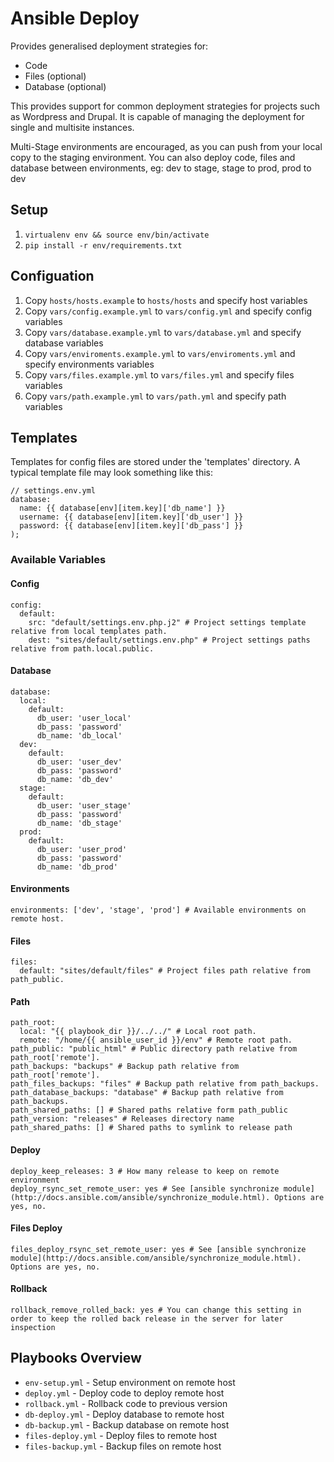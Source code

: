 # Ansible Deploy

Provides generalised deployment strategies for:

- Code
- Files (optional)
- Database (optional)

This provides support for common deployment strategies for projects such as Wordpress and Drupal. It is capable of
managing the deployment for single and multisite instances.

Multi-Stage environments are encouraged, as you can push from your local copy to the staging environment. You can
also deploy code, files and database between environments, eg: dev to stage, stage to prod, prod to dev

## Setup

1. `virtualenv env && source env/bin/activate`
2. `pip install -r env/requirements.txt`

## Configuation

1. Copy `hosts/hosts.example` to `hosts/hosts` and specify host variables
2. Copy `vars/config.example.yml` to `vars/config.yml` and specify config variables
3. Copy `vars/database.example.yml` to `vars/database.yml` and specify database variables
4. Copy `vars/enviroments.example.yml` to `vars/enviroments.yml` and specify environments variables
5. Copy `vars/files.example.yml` to `vars/files.yml` and specify files variables
6. Copy `vars/path.example.yml` to `vars/path.yml` and specify path variables

## Templates

Templates for config files are stored under the 'templates' directory. A typical template file may look
something like this:

```
// settings.env.yml
database:
  name: {{ database[env][item.key]['db_name'] }}
  username: {{ database[env][item.key]['db_user'] }}
  password: {{ database[env][item.key]['db_pass'] }}
);
```

### Available Variables

#### Config

```
config:
  default:
    src: "default/settings.env.php.j2" # Project settings template relative from local templates path.
    dest: "sites/default/settings.env.php" # Project settings paths relative from path.local.public.
```

#### Database

```
database:
  local:
    default:
      db_user: 'user_local'
      db_pass: 'password'
      db_name: 'db_local'
  dev:
    default:
      db_user: 'user_dev'
      db_pass: 'password'
      db_name: 'db_dev'
  stage:
    default:
      db_user: 'user_stage'
      db_pass: 'password'
      db_name: 'db_stage'
  prod:
    default:
      db_user: 'user_prod'
      db_pass: 'password'
      db_name: 'db_prod'
```

#### Environments

```
environments: ['dev', 'stage', 'prod'] # Available environments on remote host.
```

#### Files

```
files:
  default: "sites/default/files" # Project files path relative from path_public.
```

#### Path

```
path_root:
  local: "{{ playbook_dir }}/../../" # Local root path.
  remote: "/home/{{ ansible_user_id }}/env" # Remote root path.
path_public: "public_html" # Public directory path relative from path_root['remote'].
path_backups: "backups" # Backup path relative from path_root['remote'].
path_files_backups: "files" # Backup path relative from path_backups.
path_database_backups: "database" # Backup path relative from path_backups.
path_shared_paths: [] # Shared paths relative form path_public
path_version: "releases" # Releases directory name
path_shared_paths: [] # Shared paths to symlink to release path
```

#### Deploy

```
deploy_keep_releases: 3 # How many release to keep on remote environment
deploy_rsync_set_remote_user: yes # See [ansible synchronize module](http://docs.ansible.com/ansible/synchronize_module.html). Options are yes, no.
```

#### Files Deploy

```
files_deploy_rsync_set_remote_user: yes # See [ansible synchronize module](http://docs.ansible.com/ansible/synchronize_module.html). Options are yes, no.
```

#### Rollback

```
rollback_remove_rolled_back: yes # You can change this setting in order to keep the rolled back release in the server for later inspection
```

## Playbooks Overview

* `env-setup.yml` - Setup environment on remote host
* `deploy.yml` - Deploy code to deploy remote host
* `rollback.yml` - Rollback code to previous version
* `db-deploy.yml` - Deploy database to remote host
* `db-backup.yml` - Backup database on remote host
* `files-deploy.yml` - Deploy files to remote host
* `files-backup.yml` - Backup files on remote host